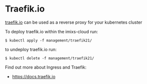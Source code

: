 # Traefik.io

[traefik.io](http://traefik.io) can be used as a reverse proxy for your kubernetes cluster

To deploy traefik.io within the imixs-cloud run:

	$ kubectl apply -f management/traefik21/
	
to undeploy traefik.io run:

	$ kubectl delete -f management/traefik21/


Find out more about Ingress and Traefik:

 - https://docs.traefik.io